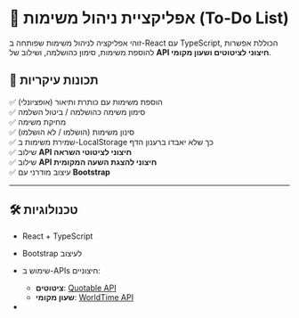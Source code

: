 # 📝 אפליקציית ניהול משימות (To-Do List)

זוהי אפליקציה לניהול משימות שפותחה ב-React עם TypeScript, הכוללת אפשרות להוספת משימות, סימון כהושלמה, ושילוב של **API חיצוני לציטוטים ושעון מקומי**.

## 🚀 תכונות עיקריות
✅ הוספת משימות עם כותרת ותיאור (אופציונלי)  
✅ סימון משימה כהושלמה / ביטול השלמה  
✅ מחיקת משימה  
✅ סינון משימות (הושלמו / לא הושלמו)  
✅ שמירת משימות ב-LocalStorage כך שלא יאבדו ברענון הדף  
✅ שילוב **API חיצוני לציטוטי השראה**  
✅ שילוב **API חיצוני להצגת השעה המקומית**  
✅ עיצוב מודרני עם **Bootstrap**  

---

## 🛠️ טכנולוגיות
- React + TypeScript  
- Bootstrap לעיצוב  
- שימוש ב-APIs חיצוניים:  
  - **ציטוטים**: [Quotable API](https://api.quotable.io/random)  
  - **שעון מקומי**: [WorldTime API](https://worldtimeapi.org)  

-